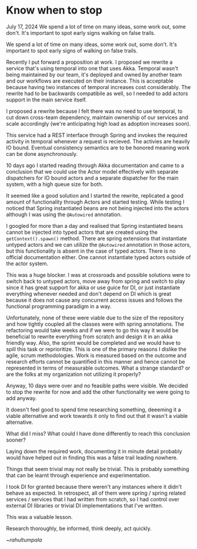 # Know when to stop
July 17, 2024
We spend a lot of time on many ideas, some work out, some don't. It's important to spot early signs walking on false trails.


We spend a lot of time on many ideas, some work out, some don't. It's important to spot early signs of walking on false trails. 

Recently I put forward a proposition at work. I proposed we rewrite a service that's using temporal into one that uses Akka. Temporal wasn't being maintained by our team, it's deployed and owned by another team and our workflows are executed on their instance. This is acceptable because having two instances of temporal increases cost considerably. The rewrite had to be backwards compatibile as well, so I needed to add actors support in the main service itself.

I proposed a rewrite because I felt there was no need to use temporal, to cut down cross-team dependency, maintain ownership of our services and scale accordingly (we're anticipating high load as adoption increases soon).

This service had a REST interface through Spring and invokes the required activity in temporal whenever a request is recieved. The activies are heavily IO bound. Eventual consistency semantics are to be honored meaning work can be done asynchronously.

10 days ago I started reading through Akka documentation and came to a conclusion that we could use the Actor model effectively with separate dispatchers for IO bound actors and a separate dispatcher for the main system, with a high queue size for both.

It seemed like a good solution and I started the rewrite, replicated a good amount of functionality through Actors and started testing. While testing I noticed that Spring instantiated beans are not being injected into the actors although I was using the `@Autowired` annotation.

I googled for more than a day and realised that Spring instantiated beans cannot be injected into typed actors that are created using the `getContext().spawn()` method. There are spring extensions that instantiate untyped actors and we can utilize the `@Autowired` annotation in those actors, but this functionality is absent in the case of typed actors. There is no official documentation either. One cannot instantiate typed actors outside of the actor system. 

This was a huge blocker. I was at crossroads and possible solutions were to switch back to untyped actors, move away from spring and switch to play since it has great support for akka or use guice for DI, or just instantiate everything whenever needed and don't depend on DI which is great because it does not cause any concurrent access issues and follows the functional programming paradigm in a way.

Unfortunately, none of these were viable due to the size of the repository and how tightly coupled all the classes were with spring annotations. The refactoring would take weeks and if we were to go this way it would be beneficial to rewrite everything from scratch and design it in an akka friendly way. Also, the sprint would be completed and we would have to spill this task or reprioritize. This is one of the primary reasons I dislike the agile, scrum methodologies. Work is measured based on the outcome and research efforts cannot be quantified in this manner and hence cannot be represented in terms of measurable outcomes. What a strange standard? or are the folks at my organization not utilizing it properly?

Anyway, 10 days were over and no feasible paths were visible. We decided to stop the rewrite for now and add the other functionality we were going to add anyway.

It doesn't feel good to spend time researching something, deeeming it a viable alternative and work towards it only to find out that it wasn't a viable alternative.

What did I miss? What could I have done differently to reach this conclusion sooner?

Laying down the required work, documenting it in minute detail probably would have helped out in finding this was a false trail leading nowhere.

Things that seem trivial may not really be trivial. This is probably something that can be learnt through experience and experimentation.

I took DI for granted because there weren't any instances where it didn't behave as expected. In retrospect, all of them were spring / spring related services / services that I had written from scratch, so I had control over external DI libraries or trivial DI implementations that I've written.

This was a valuable lesson. 

Research thoroughly, be informed, think deeply, act quickly.

_~rahultumpala_